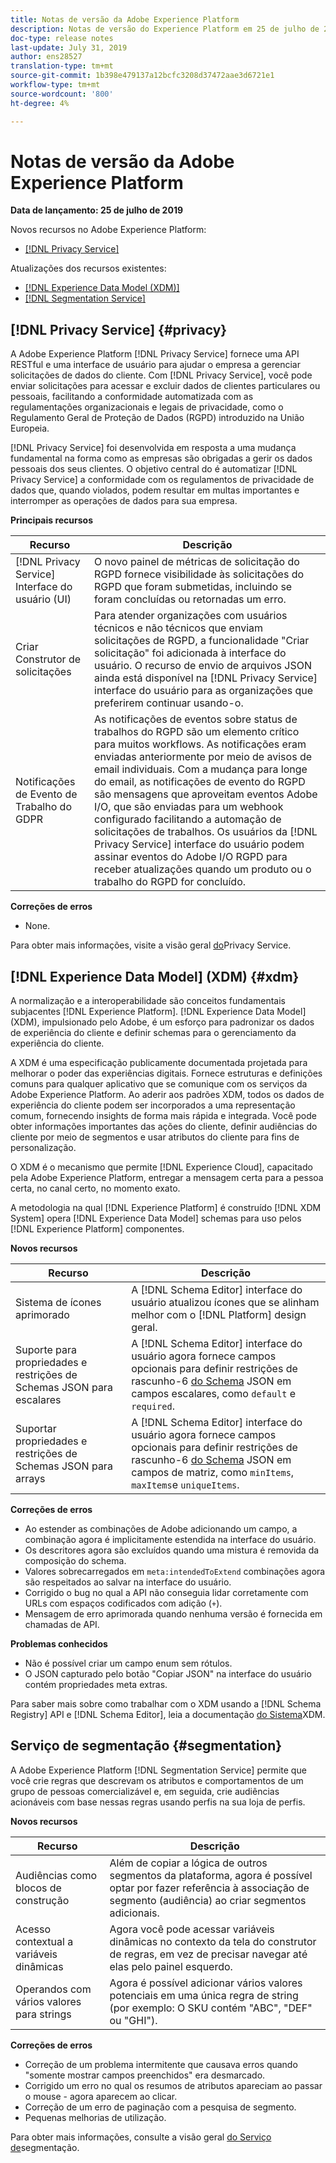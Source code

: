 ```yaml
---
title: Notas de versão da Adobe Experience Platform
description: Notas de versão do Experience Platform em 25 de julho de 2019
doc-type: release notes
last-update: July 31, 2019
author: ens28527
translation-type: tm+mt
source-git-commit: 1b398e479137a12bcfc3208d37472aae3d6721e1
workflow-type: tm+mt
source-wordcount: '800'
ht-degree: 4%

---
```



# Notas de versão da Adobe Experience Platform

**Data de lançamento: 25 de julho de 2019**

Novos recursos no Adobe Experience Platform:

* [[!DNL Privacy Service]](#privacy)

Atualizações dos recursos existentes:

* [[!DNL Experience Data Model (XDM)]](#xdm)
* [[!DNL Segmentation Service]](#segmentation)

## [!DNL Privacy Service] {#privacy}

A Adobe Experience Platform [!DNL Privacy Service] fornece uma API RESTful e uma interface de usuário para ajudar o empresa a gerenciar solicitações de dados do cliente. Com [!DNL Privacy Service], você pode enviar solicitações para acessar e excluir dados de clientes particulares ou pessoais, facilitando a conformidade automatizada com as regulamentações organizacionais e legais de privacidade, como o Regulamento Geral de Proteção de Dados (RGPD) introduzido na União Europeia.

[!DNL Privacy Service] foi desenvolvida em resposta a uma mudança fundamental na forma como as empresas são obrigadas a gerir os dados pessoais dos seus clientes. O objetivo central do é automatizar [!DNL Privacy Service] a conformidade com os regulamentos de privacidade de dados que, quando violados, podem resultar em multas importantes e interromper as operações de dados para sua empresa.

**Principais recursos**

| Recurso | Descrição |
|---|---|
| [!DNL Privacy Service] Interface do usuário (UI) | O novo painel de métricas de solicitação do RGPD fornece visibilidade às solicitações do RGPD que foram submetidas, incluindo se foram concluídas ou retornadas um erro. |
| Criar Construtor de solicitações | Para atender organizações com usuários técnicos e não técnicos que enviam solicitações de RGPD, a funcionalidade &quot;Criar solicitação&quot; foi adicionada à interface do usuário. O recurso de envio de arquivos JSON ainda está disponível na [!DNL Privacy Service] interface do usuário para as organizações que preferirem continuar usando-o. |
| Notificações de Evento de Trabalho do GDPR | As notificações de eventos sobre status de trabalhos do RGPD são um elemento crítico para muitos workflows. As notificações eram enviadas anteriormente por meio de avisos de email individuais. Com a mudança para longe do email, as notificações de evento do RGPD são mensagens que aproveitam eventos Adobe I/O, que são enviadas para um webhook configurado facilitando a automação de solicitações de trabalhos. Os usuários da [!DNL Privacy Service] interface do usuário podem assinar eventos do Adobe I/O RGPD para receber atualizações quando um produto ou o trabalho do RGPD for concluído. |

**Correções de erros**

* None.

Para obter mais informações, visite a visão geral [do](../../privacy-service/home.md)Privacy Service.

## [!DNL Experience Data Model] (XDM) {#xdm}

A normalização e a interoperabilidade são conceitos fundamentais subjacentes [!DNL Experience Platform]. [!DNL Experience Data Model] (XDM), impulsionado pelo Adobe, é um esforço para padronizar os dados de experiência do cliente e definir schemas para o gerenciamento da experiência do cliente.

A XDM é uma especificação publicamente documentada projetada para melhorar o poder das experiências digitais. Fornece estruturas e definições comuns para qualquer aplicativo que se comunique com os serviços da Adobe Experience Platform. Ao aderir aos padrões XDM, todos os dados de experiência do cliente podem ser incorporados a uma representação comum, fornecendo insights de forma mais rápida e integrada. Você pode obter informações importantes das ações do cliente, definir audiências do cliente por meio de segmentos e usar atributos do cliente para fins de personalização.

O XDM é o mecanismo que permite [!DNL Experience Cloud], capacitado pela Adobe Experience Platform, entregar a mensagem certa para a pessoa certa, no canal certo, no momento exato.

A metodologia na qual [!DNL Experience Platform] é construído [!DNL XDM System] opera [!DNL Experience Data Model] schemas para uso pelos [!DNL Experience Platform] componentes.

**Novos recursos**

| Recurso | Descrição |
|---|---|
| Sistema de ícones aprimorado | A [!DNL Schema Editor] interface do usuário atualizou ícones que se alinham melhor com o [!DNL Platform] design geral. |
| Suporte para propriedades e restrições de Schemas JSON para escalares | A [!DNL Schema Editor] interface do usuário agora fornece campos opcionais para definir restrições de rascunho-6 [do Schema](https://tools.ietf.org/html/draft-wright-json-schema-01) JSON em campos escalares, como `default` e `required`. |
| Suportar propriedades e restrições de Schemas JSON para arrays | A [!DNL Schema Editor] interface do usuário agora fornece campos opcionais para definir restrições de rascunho-6 [do Schema](https://tools.ietf.org/html/draft-wright-json-schema-01) JSON em campos de matriz, como `minItems`, `maxItems`e `uniqueItems`. |

**Correções de erros**

* Ao estender as combinações de Adobe adicionando um campo, a combinação agora é implicitamente estendida na interface do usuário.
* Os descritores agora são excluídos quando uma mistura é removida da composição do schema.
* Valores sobrecarregados em `meta:intendedToExtend` combinações agora são respeitados ao salvar na interface do usuário.
* Corrigido o bug no qual a API não conseguia lidar corretamente com URLs com espaços codificados com adição (`+`).
* Mensagem de erro aprimorada quando nenhuma versão é fornecida em chamadas de API.

**Problemas conhecidos**

* Não é possível criar um campo enum sem rótulos.
* O JSON capturado pelo botão &quot;Copiar JSON&quot; na interface do usuário contém propriedades meta extras.

Para saber mais sobre como trabalhar com o XDM usando a [!DNL Schema Registry] API e [!DNL Schema Editor], leia a documentação [do Sistema](../../xdm/home.md)XDM.

## Serviço de segmentação {#segmentation}

A Adobe Experience Platform [!DNL Segmentation Service] permite que você crie regras que descrevam os atributos e comportamentos de um grupo de pessoas comercializável e, em seguida, crie audiências acionáveis com base nessas regras usando perfis na sua loja de perfis.

**Novos recursos**

| Recurso | Descrição |
| -----------| ---------- |
| Audiências como blocos de construção | Além de copiar a lógica de outros segmentos da plataforma, agora é possível optar por fazer referência à associação de segmento (audiência) ao criar segmentos adicionais. |
| Acesso contextual a variáveis dinâmicas | Agora você pode acessar variáveis dinâmicas no contexto da tela do construtor de regras, em vez de precisar navegar até elas pelo painel esquerdo. |
| Operandos com vários valores para strings | Agora é possível adicionar vários valores potenciais em uma única regra de string (por exemplo: O SKU contém &quot;ABC&quot;, &quot;DEF&quot; ou &quot;GHI&quot;). |

**Correções de erros**

* Correção de um problema intermitente que causava erros quando &quot;somente mostrar campos preenchidos&quot; era desmarcado.
* Corrigido um erro no qual os resumos de atributos apareciam ao passar o mouse - agora aparecem ao clicar.
* Correção de um erro de paginação com a pesquisa de segmento.
* Pequenas melhorias de utilização.

Para obter mais informações, consulte a visão geral [do Serviço de](../../segmentation/home.md)segmentação.